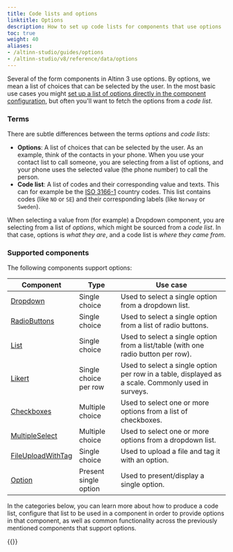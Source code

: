 ```yaml
---
title: Code lists and options
linktitle: Options
description: How to set up code lists for components that use options
toc: true
weight: 40
aliases:
- /altinn-studio/guides/options
- /altinn-studio/v8/reference/data/options
---
```


Several of the form components in Altinn 3 use options. By options, we mean a list of choices that can be selected by
the user. In the most basic use cases you might [set up a list of options directly in the component configuration](sources/static),
but often you'll want to fetch the options from a _code list_.

### Terms

There are subtle differences between the terms _options_ and _code lists_:

- **Options**: A list of choices that can be selected by the user. As an example, think of the contacts in your phone. When you use
  your contact list to call someone, you are selecting from a list of options, and your phone uses the selected value
  (the phone number) to call the person.
- **Code list**: A list of codes and their corresponding value and texts. This can for example be
  the [ISO 3166-1](https://en.wikipedia.org/wiki/ISO_3166-1_alpha-2) country codes. This list contains codes (like `NO`
  or `SE`) and their corresponding labels (like `Norway` or `Sweden`).

When selecting a value from (for example) a Dropdown component, you are selecting from a list of _options_, which
might be sourced from a _code list_. In that case, options is _what they are_, and a code list is _where they came from_.

### Supported components

The following components support options:

| Component                                                               | Type                  | Use case                                                                                           |
|-------------------------------------------------------------------------|-----------------------|----------------------------------------------------------------------------------------------------|
| [Dropdown](/en/altinn-studio/v8/reference/ux/components/dropdown/)                   | Single choice         | Used to select a single option from a dropdown list.                                               |
| [RadioButtons](/en/altinn-studio/v8/reference/ux/components/radiobuttons/)           | Single choice         | Used to select a single option from a list of radio buttons.                                       |
| [List](/en/altinn-studio/v8/reference/ux/components/listcomponent/)                  | Single choice         | Used to select a single option from a list/table (with one radio button per row).                  |
| [Likert](/en/altinn-studio/v8/reference/ux/components/likert/)                       | Single choice per row | Used to select a single option per row in a table, displayed as a scale. Commonly used in surveys. |
| [Checkboxes](/en/altinn-studio/v8/reference/ux/components/checkboxes/)               | Multiple choice       | Used to select one or more options from a list of checkboxes.                                      |
| [MultipleSelect](/en/altinn-studio/v8/reference/ux/components/multipleselect/)       | Multiple choice       | Used to select one or more options from a dropdown list.                                           |
| [FileUploadWithTag](/en/altinn-studio/v8/reference/ux/components/fileuploadwithtag/) | Single choice         | Used to upload a file and tag it with an option.                                                   |
| [Option](/en/altinn-studio/v8/reference/ux/components/option/)                       | Present single option | Used to present/display a single option.                                                           |

In the categories below, you can learn more about how to produce a code list, configure that list to be used in a
component in order to provide options in that component, as well as common functionality across
the previously mentioned components that support options.

{{<children />}}
